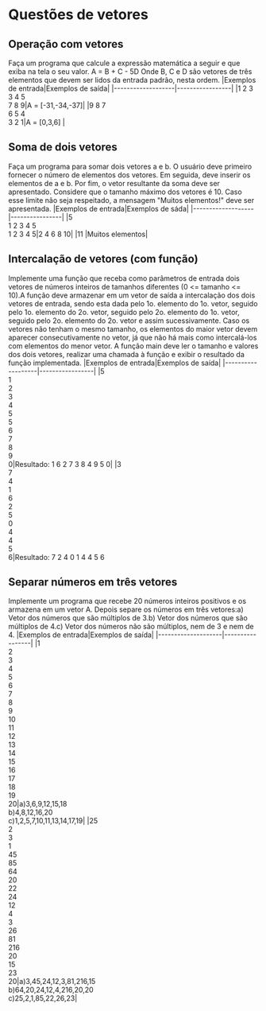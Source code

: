 # Questões de vetores 

## Operação com vetores
Faça um programa que calcule a expressão matemática a seguir e que exiba na tela o seu valor.
A = B + C - 5D
Onde B, C e D são vetores de três elementos que devem ser lidos da entrada padrão, nesta ordem. 
|Exemplos de entrada|Exemplos de saída|
|-------------------|-----------------|
|1 2 3<br>3 4 5 <br>7 8 9|A = [-31,-34,-37]|
|9 8 7<br>6 5 4<br>3 2 1|A = [0,3,6]                |


## Soma de dois vetores
​Faça um programa para somar dois vetores a e b. O usuário deve primeiro fornecer o número de elementos dos vetores. Em seguida, deve inserir os elementos de a e b. Por fim, o vetor resultante da soma deve ser apresentado. Considere que o tamanho máximo dos vetores é 10. Caso esse limite não seja respeitado, a mensagem "Muitos elementos!" deve ser apresentada.​
|Exemplos de entrada|Exemplos de sáda|
|-------------------|----------------|
|5<br>1 2 3 4 5<br>1 2 3 4 5|2 4 6 8 10|
|11                 |Muitos elementos|

## Intercalação de vetores (com função)
Implemente uma função que receba como parâmetros de entrada
dois vetores de números inteiros de tamanhos diferentes
(0 <= tamanho <= 10).A função deve armazenar em um vetor de saída a intercalação dos dois vetores de entrada, sendo esta dada
pelo 1o. elemento do 1o. vetor, seguido pelo 1o. elemento
do 2o. vetor, seguido pelo 2o. elemento do 1o. vetor, seguido pelo 2o. elemento do 2o. vetor e assim sucessivamente. Caso os vetores não tenham o mesmo tamanho, os elementos do maior vetor devem aparecer consecutivamente no vetor, já que não há mais como intercalá-los com elementos do menor vetor.
A função main deve ler o tamanho e valores dos dois vetores, realizar uma chamada à função e exibir o resultado da função implementada.
|Exemplos de entrada|Exemplos de saída|
|-------------------|-----------------|
|5<br>1<br>2<br>3<br>4<br>5<br>5<br>6<br>7<br>8<br>9<br>0|Resultado: 1 6 2 7 3 8 4 9 5 0|
|3<br>7<br>4<br>1<br>6<br>2<br>5<br>0<br>4<br>4<br>5<br>6|Resultado: 7 2 4 0 1 4 4 5 6

## Separar números em três vetores
Implemente um programa que recebe 20 números inteiros positivos e os armazena em um vetor A. Depois separe os números em três vetores:a) Vetor dos números que são múltiplos de 3.b) Vetor dos números que são múltiplos de 4.c) Vetor dos números não são múltiplos, nem de 3 e nem de 4.
|Exemplos de entrada|Exemplos de saída|
|--------------------|-----------------|
|1<br>2<br>3<br>4<br>5<br>6<br>7<br>8<br>9<br>10<br>11<br>12<br>13<br>14<br>15<br>16<br>17<br>18<br>19<br>20|a)3,6,9,12,15,18<br>b)4,8,12,16,20<br>c)1,2,5,7,10,11,13,14,17,19|
|25<br>2<br>3<br>1<br>45<br>85<br>64<br>20<br>22<br>24<br>12<br>4<br>3<br>26<br>81<br>216<br>20<br>15<br>23<br>20|a)3,45,24,12,3,81,216,15<br>b)64,20,24,12,4,216,20,20<br>c)25,2,1,85,22,26,23|